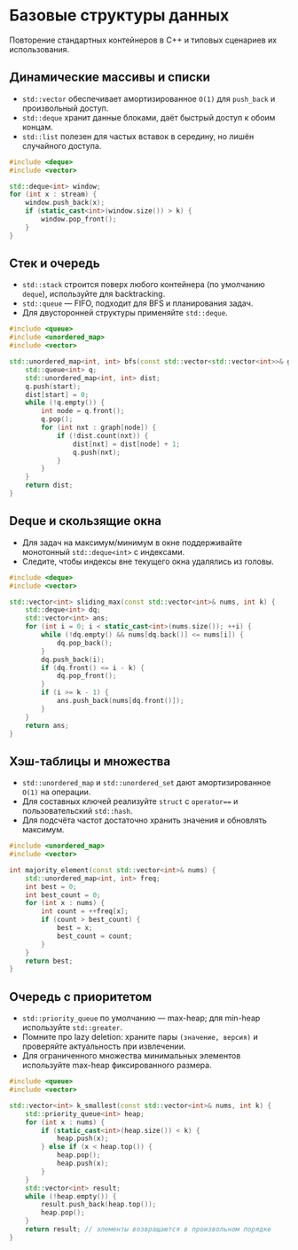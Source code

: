 # Базовые структуры данных

Повторение стандартных контейнеров в C++ и типовых сценариев их использования.

## Динамические массивы и списки

- `std::vector` обеспечивает амортизированное `O(1)` для `push_back` и произвольный доступ.
- `std::deque` хранит данные блоками, даёт быстрый доступ к обоим концам.
- `std::list` полезен для частых вставок в середину, но лишён случайного доступа.

```cpp
#include <deque>
#include <vector>

std::deque<int> window;
for (int x : stream) {
    window.push_back(x);
    if (static_cast<int>(window.size()) > k) {
        window.pop_front();
    }
}
```

## Стек и очередь

- `std::stack` строится поверх любого контейнера (по умолчанию `deque`), используйте для backtracking.
- `std::queue` — FIFO, подходит для BFS и планирования задач.
- Для двусторонней структуры применяйте `std::deque`.

```cpp
#include <queue>
#include <unordered_map>
#include <vector>

std::unordered_map<int, int> bfs(const std::vector<std::vector<int>>& graph, int start) {
    std::queue<int> q;
    std::unordered_map<int, int> dist;
    q.push(start);
    dist[start] = 0;
    while (!q.empty()) {
        int node = q.front();
        q.pop();
        for (int nxt : graph[node]) {
            if (!dist.count(nxt)) {
                dist[nxt] = dist[node] + 1;
                q.push(nxt);
            }
        }
    }
    return dist;
}
```

## Deque и скользящие окна

- Для задач на максимум/минимум в окне поддерживайте монотонный `std::deque<int>` с индексами.
- Следите, чтобы индексы вне текущего окна удалялись из головы.

```cpp
#include <deque>
#include <vector>

std::vector<int> sliding_max(const std::vector<int>& nums, int k) {
    std::deque<int> dq;
    std::vector<int> ans;
    for (int i = 0; i < static_cast<int>(nums.size()); ++i) {
        while (!dq.empty() && nums[dq.back()] <= nums[i]) {
            dq.pop_back();
        }
        dq.push_back(i);
        if (dq.front() <= i - k) {
            dq.pop_front();
        }
        if (i >= k - 1) {
            ans.push_back(nums[dq.front()]);
        }
    }
    return ans;
}
```

## Хэш-таблицы и множества

- `std::unordered_map` и `std::unordered_set` дают амортизированное `O(1)` на операции.
- Для составных ключей реализуйте `struct` с `operator==` и пользовательский `std::hash`.
- Для подсчёта частот достаточно хранить значения и обновлять максимум.

```cpp
#include <unordered_map>
#include <vector>

int majority_element(const std::vector<int>& nums) {
    std::unordered_map<int, int> freq;
    int best = 0;
    int best_count = 0;
    for (int x : nums) {
        int count = ++freq[x];
        if (count > best_count) {
            best = x;
            best_count = count;
        }
    }
    return best;
}
```

## Очередь с приоритетом

- `std::priority_queue` по умолчанию — max-heap; для min-heap используйте `std::greater`.
- Помните про lazy deletion: храните пары `(значение, версия)` и проверяйте актуальность при извлечении.
- Для ограниченного множества минимальных элементов используйте max-heap фиксированного размера.

```cpp
#include <queue>
#include <vector>

std::vector<int> k_smallest(const std::vector<int>& nums, int k) {
    std::priority_queue<int> heap;
    for (int x : nums) {
        if (static_cast<int>(heap.size()) < k) {
            heap.push(x);
        } else if (x < heap.top()) {
            heap.pop();
            heap.push(x);
        }
    }
    std::vector<int> result;
    while (!heap.empty()) {
        result.push_back(heap.top());
        heap.pop();
    }
    return result; // элементы возвращаются в произвольном порядке
}
```
